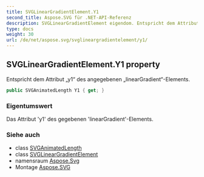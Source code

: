 ```yaml
---
title: SVGLinearGradientElement.Y1
second_title: Aspose.SVG für .NET-API-Referenz
description: SVGLinearGradientElement eigendom. Entspricht dem Attribut y1 des angegebenen linearGradientElements.
type: docs
weight: 30
url: /de/net/aspose.svg/svglineargradientelement/y1/
---
```

## SVGLinearGradientElement.Y1 property

Entspricht dem Attribut „y1“ des angegebenen „linearGradient“-Elements.

```csharp
public SVGAnimatedLength Y1 { get; }
```

### Eigentumswert

Das Attribut 'y1' des gegebenen 'linearGradient'-Elements.

### Siehe auch

* class [SVGAnimatedLength](../../../aspose.svg.datatypes/svganimatedlength/)
* class [SVGLinearGradientElement](../)
* namensraum [Aspose.Svg](../../svglineargradientelement/)
* Montage [Aspose.SVG](../../../)


